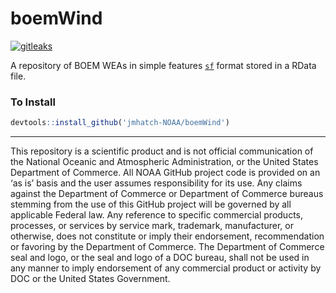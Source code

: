 # boemWind

[![gitleaks](https://github.com/jmhatch-NOAA/boemWind/actions/workflows/secretScan.yml/badge.svg)](https://github.com/jmhatch-NOAA/boemWind/actions/workflows/secretScan.yml)

A repository of BOEM WEAs in simple features [`sf`](https://r-spatial.github.io/sf/) format stored in a RData file.

### To Install
```r
devtools::install_github('jmhatch-NOAA/boemWind')
```

---
This repository is a scientific product and is not official communication of the National Oceanic and Atmospheric Administration, or the United States Department of Commerce. All NOAA GitHub project code is provided on an ‘as is’ basis and the user assumes responsibility for its use. Any claims against the Department of Commerce or Department of Commerce bureaus stemming from the use of this GitHub project will be governed by all applicable Federal law. Any reference to specific commercial products, processes, or services by service mark, trademark, manufacturer, or otherwise, does not constitute or imply their endorsement, recommendation or favoring by the Department of Commerce. The Department of Commerce seal and logo, or the seal and logo of a DOC bureau, shall not be used in any manner to imply endorsement of any commercial product or activity by DOC or the United States Government.
